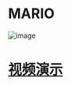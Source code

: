 # MARIO
![image](https://user-images.githubusercontent.com/36320938/133843280-af266b75-a0cd-4375-b053-e3a56d2bed9e.png)

# [视频演示](https://www.bilibili.com/video/BV1jh411D7RA/)
